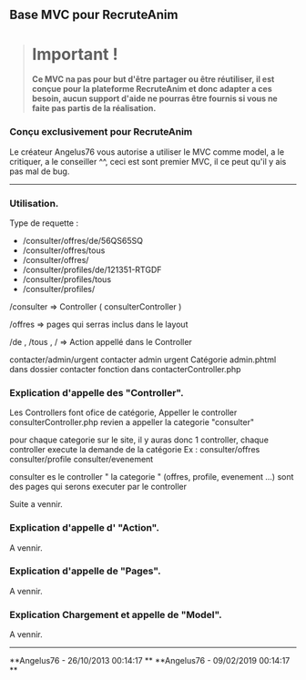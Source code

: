 ## Base MVC pour RecruteAnim ##


> # Important !
> **Ce MVC na pas pour but d'être partager ou être réutiliser, il est conçue pour la plateforme RecruteAnim et donc adapter a ces besoin, aucun support d'aide ne pourras être fournis si vous ne faite pas partis de la réalisation.**

### Conçu exclusivement pour RecruteAnim ###

Le créateur Angelus76 vous autorise a utiliser le MVC comme model, a le critiquer, a le conseiller ^^, ceci est sont premier MVC, il ce peut qu'il y ais pas mal de bug.

----------

### Utilisation. ###

Type de requette :
- /consulter/offres/de/56QS65SQ
- /consulter/offres/tous
- /consulter/offres/
- /consulter/profiles/de/121351-RTGDF
- /consulter/profiles/tous
- /consulter/profiles/


/consulter => Controller ( consulterController )
 
/offres => pages qui serras inclus dans le layout

/de , /tous , /  => Action  appellé dans le Controller

contacter/admin/urgent
contacter        admin                                    urgent
Catégorie        admin.phtml dans dossier contacter       fonction dans contacterController.php

### Explication d'appelle des "Controller". ###
Les Controllers font ofice de catégorie,
Appeller le controller consulterController.php revien a appeller la categorie "consulter"

pour chaque categorie sur le site, il y auras donc 1 controller, chaque controller execute la demande de la catégorie
Ex : 
consulter/offres
consulter/profile
consulter/evenement

consulter es le controller " la categorie " (offres, profile, evenement ...) sont des pages qui serons executer par le controller

Suite a vennir.

### Explication d'appelle d' "Action". ###

A vennir.

### Explication d'appelle de "Pages". ###

A vennir.

### Explication Chargement et appelle de "Model". ###

A vennir.






----------
**Angelus76 - 26/10/2013 00:14:17 **
**Angelus76 - 09/02/2019 00:14:17 **
